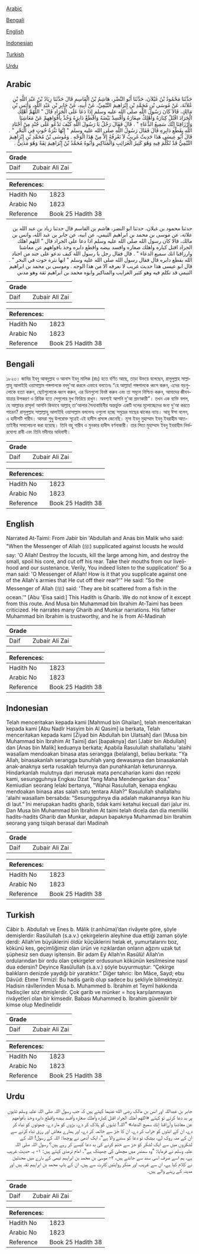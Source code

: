 [Arabic](#arabic)

[Bengali](#bengali)

[English](#english)

[Indonesian](#indonesian)

[Turkish](#turkish)

[Urdu](#urdu)

## Arabic


<div dir="rtl" lang="ar" style={{fontSize:'larger',backgroundColor:'#f8f9fa',padding:20}}>
حَدَّثَنَا مَحْمُودُ بْنُ غَيْلاَنَ، حَدَّثَنَا أَبُو النَّضْرِ، هَاشِمُ بْنُ الْقَاسِمِ قَالَ حَدَّثَنَا زِيَادُ بْنُ عَبْدِ اللَّهِ بْنِ عُلاَثَةَ، عَنْ مُوسَى بْنِ مُحَمَّدِ بْنِ إِبْرَاهِيمَ التَّيْمِيِّ، عَنْ أَبِيهِ، عَنْ جَابِرِ بْنِ عَبْدِ اللَّهِ، وَأَنَسِ بْنِ مَالِكٍ، قَالاَ كَانَ رَسُولُ اللَّهِ صلى الله عليه وسلم إِذَا دَعَا عَلَى الْجَرَادِ قَالَ ‏"‏ اللَّهُمَّ أَهْلِكِ الْجَرَادَ اقْتُلْ كِبَارَهُ وَأَهْلِكْ صِغَارَهُ وَأَفْسِدْ بَيْضَهُ وَاقْطَعْ دَابِرَهُ وَخُذْ بِأَفْوَاهِهِمْ عَنْ مَعَاشِنَا وَأَرْزَاقِنَا إِنَّكَ سَمِيعُ الدُّعَاءِ ‏"‏ ‏.‏ قَالَ فَقَالَ رَجُلٌ يَا رَسُولَ اللَّهِ كَيْفَ تَدْعُو عَلَى جُنْدٍ مِنْ أَجْنَادِ اللَّهِ بِقَطْعِ دَابِرِهِ قَالَ فَقَالَ رَسُولُ اللَّهِ صلى الله عليه وسلم ‏"‏ إِنَّهَا نَثْرَةُ حُوتٍ فِي الْبَحْرِ ‏"‏ ‏.‏ قَالَ أَبُو عِيسَى هَذَا حَدِيثٌ غَرِيبٌ لاَ نَعْرِفُهُ إِلاَّ مِنْ هَذَا الْوَجْهِ ‏.‏ وَمُوسَى بْنُ مُحَمَّدِ بْنِ إِبْرَاهِيمَ التَّيْمِيُّ قَدْ تُكُلِّمَ فِيهِ وَهُوَ كَثِيرُ الْغَرَائِبِ وَالْمَنَاكِيرِ وَأَبُوهُ مُحَمَّدُ بْنُ إِبْرَاهِيمَ ثِقَةٌ وَهُوَ مَدَنِيٌّ ‏.‏
</div>
<div style={{backgroundColor:'#f8f9fa',padding:20, marginBottom: 10}}><table> <thead> <tr> <th>Grade</th> <th></th> </tr> </thead> <tbody> <tr><td>Daif</td><td>Zubair Ali Zai</td></tr></tbody></table><table> <thead> <tr> <th>References:</th> <th></th> </tr> </thead> <tbody><tr><td>Hadith No</td><td>1823</td></tr><tr><td>Arabic No</td><td>1823</td></tr><tr><td>Reference</td><td>Book 25 Hadith 38</td></tr></tbody></table></div>


<div dir="rtl" lang="ar" style={{fontSize:'larger',backgroundColor:'#f8f9fa',padding:20}}>
حدثنا محمود بن غيلان، حدثنا ابو النضر، هاشم بن القاسم قال حدثنا زياد بن عبد الله بن علاثة، عن موسى بن محمد بن ابراهيم التيمي، عن ابيه، عن جابر بن عبد الله، وانس بن مالك، قالا كان رسول الله صلى الله عليه وسلم اذا دعا على الجراد قال " اللهم اهلك الجراد اقتل كباره واهلك صغاره وافسد بيضه واقطع دابره وخذ بافواههم عن معاشنا وارزاقنا انك سميع الدعاء " . قال فقال رجل يا رسول الله كيف تدعو على جند من اجناد الله بقطع دابره قال فقال رسول الله صلى الله عليه وسلم " انها نثرة حوت في البحر " . قال ابو عيسى هذا حديث غريب لا نعرفه الا من هذا الوجه . وموسى بن محمد بن ابراهيم التيمي قد تكلم فيه وهو كثير الغرايب والمناكير وابوه محمد بن ابراهيم ثقة وهو مدني
</div>
<div style={{backgroundColor:'#f8f9fa',padding:20, marginBottom: 10}}><table> <thead> <tr> <th>Grade</th> <th></th> </tr> </thead> <tbody> <tr><td>Daif</td><td>Zubair Ali Zai</td></tr></tbody></table><table> <thead> <tr> <th>References:</th> <th></th> </tr> </thead> <tbody><tr><td>Hadith No</td><td>1823</td></tr><tr><td>Arabic No</td><td>1823</td></tr><tr><td>Reference</td><td>Book 25 Hadith 38</td></tr></tbody></table></div>

## Bengali


<div dir="ltr" lang="bn" style={{fontSize:'larger',backgroundColor:'#f8f9fa',padding:20}}>
১৮২৩। জাবির ইবনু আবদুল্লাহ ও আনাস ইবনু মালিক (রাঃ) হতে বর্ণিত আছে, তাড়া উভয়ে বলেছেন, রাসুলুল্লাহ সাল্লাল্লাহু আলাইহি ওয়াসাল্লাম পঙ্গপালকে বদদু'আ করলে এভাবে বলতেনঃ “হে আল্লাহ! পঙ্গপালকে ধ্বংস করুন, এদের বড়গুলোকে হত্যা করুন, ছোটগুলোকে ধ্বংস করুন, এর ডিমগুলো বিনষ্ট করুন এবং তা সমূলে নিশ্চিহ্ন করুন, আমাদের জীবনযাত্রার উপকরণ ও রিযিক হতে সেগুলোর মুখ ফিরিয়ে রাখুন। অবশ্যই আপনি দু'আ শ্রবণকারী”। তখন এক ব্যক্তি বলল, হে আল্লাহর রাসূল! আপনি কিভাবে আল্লাহ্ তা'আলার সৈন্যবাহিনীর অন্তর্ভুক্ত একটি দলের মূলোচ্ছেদের জন্য দু'আ করতে পারেন? রাসূলুল্লাহ সাল্লাল্লাহু আলাইহি ওয়াসাল্লাম বললেনঃ ওগুলো হচ্ছে সমুদ্রের মাছের ঝাকের ন্যায়। আবূ ঈসা বলেন, এ হাদীসটি গারীব। আমরা শুধু উপরোক্ত সূত্রেই এই হাদীস প্রসঙ্গে জেনেছি। মূসা ইবনু মুহাম্মাদ ইবনু ইবরাহীম আত-তাইনীর সমালোচনা করা হয়েছে। তিনি বহু গারীব ও মুনকার হাদীস বর্ণনাকারী। তার পিতা মুহাম্মাদ ইবনু ইবরাহীম নির্ভরযোগ্য রাবী এবং তিনি মদীনার অধিবাসী।
</div>
<div style={{backgroundColor:'#f8f9fa',padding:20, marginBottom: 10}}><table> <thead> <tr> <th>Grade</th> <th></th> </tr> </thead> <tbody> <tr><td>Daif</td><td>Zubair Ali Zai</td></tr></tbody></table><table> <thead> <tr> <th>References:</th> <th></th> </tr> </thead> <tbody><tr><td>Hadith No</td><td>1823</td></tr><tr><td>Arabic No</td><td>1823</td></tr><tr><td>Reference</td><td>Book 25 Hadith 38</td></tr></tbody></table></div>

## English


<div dir="ltr" lang="en" style={{fontSize:'larger',backgroundColor:'#f8f9fa',padding:20}}>
Narrated At-Taimi: From Jabir bin 'Abdullah and Anas bin Malik who said: "When the Messenger of Allah (ﷺ) supplicated against locusts he would say: 'O Allah! Destroy the locusts, kill the large among him, and destroy the small, spoil his core, and cut off his rear. Take their mouths from our livelihood and our sustenance. Verily, You indeed listen to the supplication!' So a man said: 'O Messenger of Allah! How is it that you supplicate against one of the Allah's armies that He cut off their rear?'" He said: "So the Messenger of Allah (ﷺ) said: 'They are bit scattered from a fish in the ocean.'" [Abu 'Eisa said:] This Hadith is Gharib. We do not know of it except from this route. And Musa bin Muhammad bin Ibrahim At-Taimi has been criticized. He narrates many Gharib and Munkar narrations. His father Muhammad bin Ibrahim is trustworthy, and he is from Al-Madinah
</div>
<div style={{backgroundColor:'#f8f9fa',padding:20, marginBottom: 10}}><table> <thead> <tr> <th>Grade</th> <th></th> </tr> </thead> <tbody> <tr><td>Daif</td><td>Zubair Ali Zai</td></tr></tbody></table><table> <thead> <tr> <th>References:</th> <th></th> </tr> </thead> <tbody><tr><td>Hadith No</td><td>1823</td></tr><tr><td>Arabic No</td><td>1823</td></tr><tr><td>Reference</td><td>Book 25 Hadith 38</td></tr></tbody></table></div>

## Indonesian


<div dir="ltr" lang="id" style={{fontSize:'larger',backgroundColor:'#f8f9fa',padding:20}}>
Telah menceritakan kepada kami [Mahmud bin Ghailan], telah menceritakan kepada kami [Abu Nadlr Hasyim bin Al Qasim] ia berkata, Telah menceritakan kepada kami [Ziyad bin Abdullah bin Ulatsah] dari [Musa bin Muhammad bin Ibrahim At Taimi] dari [bapaknya] dari [Jabir bin Abdullah] dan [Anas bin Malik] keduanya berkata; Apabila Rasulullah shallallahu 'alaihi wasallam mendoakan binasa atas serangga (belalang), beliau berkata: "Ya Allah, binasakanlah serangga bunuhlah yang dewasanya dan binasakanlah anak-anaknya serta rusaklah telurnya dan punahkanlah keturunannya. Hindarkanlah mulutnya dari merusak mata pencaharian kami dan rezeki kami, sesungguhnya Engkau Dzat Yang Maha Mendengarkan doa." Kemiudian seorang lelaki bertanya, "Wahai Rasulullah, kenapa engkau mendoakan binasa atas salah satu tentara Allah?" Rasulullah shallallahu 'alaihi wasallam bersabda: "Sesungguhnya dia adalah makanannya ikan hiu di laut." Ini merupakan hadits gharib, tidak kami ketahui kecuali dari jalur ini. Dan Musa bin Muhammad bin Ibrahim At taimi telah dicela dan dia memiliki hadits-hadits Gharib dan Munkar, adapun bapaknya Muhammad bin Ibrahim seorang yang tsiqah berasal dari Madinah
</div>
<div style={{backgroundColor:'#f8f9fa',padding:20, marginBottom: 10}}><table> <thead> <tr> <th>Grade</th> <th></th> </tr> </thead> <tbody> <tr><td>Daif</td><td>Zubair Ali Zai</td></tr></tbody></table><table> <thead> <tr> <th>References:</th> <th></th> </tr> </thead> <tbody><tr><td>Hadith No</td><td>1823</td></tr><tr><td>Arabic No</td><td>1823</td></tr><tr><td>Reference</td><td>Book 25 Hadith 38</td></tr></tbody></table></div>

## Turkish


<div dir="ltr" lang="tr" style={{fontSize:'larger',backgroundColor:'#f8f9fa',padding:20}}>
Câbir b. Abdullah ve Enes b. Mâlik (r.anhüma)’dan rivâyete göre, şöyle demişlerdir: Rasûlullah (s.a.v.) çekirgelerin aleyhine dua ettiği zaman şöyle derdi: Allah’ım büyüklerini öldür küçüklerini helak et, yumurtalarını boz, kökünü kes, geçimliğimiz olan ürün ve rızıklardan onların ağzını uzak tut şüphesiz sen duayı işitensin. Bir adam Ey Allah’ın Rasûlü! Allah’ın ordularından bir ordu olan çekirgeler ordusunun kökünün kesilmesine nasıl dua edersin? Deyince Rasûlullah (s.a.v.) şöyle buyurmuştur: “Çekirge balıkların denizde yaydığı bir yaratıktır.” Diğer tahric: İbn Mâce, Sayd; ebu Dâvûd: Etıme Tirmizî: Bu hadis garib olup sadece bu şekliyle bilmekteyiz. Hadisin râvîlerinden Musa b. Muhammed b. İbrahim et Teymî hakkında hadisçiler söz etmişlerdir. Çok garib ve münker = hoş karşılanmayan rivâyetleri olan bir kimsedir. Babası Muhammed b. İbrahim güvenilir bir kimse olup Medînelidir
</div>
<div style={{backgroundColor:'#f8f9fa',padding:20, marginBottom: 10}}><table> <thead> <tr> <th>Grade</th> <th></th> </tr> </thead> <tbody> <tr><td>Daif</td><td>Zubair Ali Zai</td></tr></tbody></table><table> <thead> <tr> <th>References:</th> <th></th> </tr> </thead> <tbody><tr><td>Hadith No</td><td>1823</td></tr><tr><td>Arabic No</td><td>1823</td></tr><tr><td>Reference</td><td>Book 25 Hadith 38</td></tr></tbody></table></div>

## Urdu


<div dir="rtl" lang="ur" style={{fontSize:'larger',backgroundColor:'#f8f9fa',padding:20}}>
جابر بن عبداللہ اور انس بن مالک رضی الله عنہما کہتے ہیں کہ جب رسول اللہ صلی اللہ علیہ وسلم ٹڈیوں پر بد دعا کرتے تو کہتے «اللهم أهلك الجراد اقتل كباره وأهلك صغاره وأفسد بيضه واقطع دابره وخذ بأفواههم عن معاشنا وأرزاقنا إنك سميع الدعاء» ”اللہ! ٹڈیوں کو ہلاک کر دے، بڑوں کو مار دے، چھوٹوں کو تباہ کر دے، ان کے انڈوں کو خراب کر دے، ان کا جڑ سے خاتمہ کر دے، اور ہمارے معاش اور رزق تباہ کرنے سے ان کے منہ روک لے، بیشک تو دعا کو سننے والا ہے“، ایک آدمی نے پوچھا: اللہ کے رسول! اللہ کے لشکروں میں سے ایک لشکر کو جڑ سے ختم کرنے کی بد دعا کیسے کر رہے ہیں؟ رسول اللہ صلی اللہ علیہ وسلم نے فرمایا: ”وہ سمندر میں مچھلی کی چھینک ہے“۔ امام ترمذی کہتے ہیں: ۱- یہ حدیث غریب ہے، ہم اسے صرف اسی سند سے جانتے ہیں، ۲- موسیٰ بن محمد بن ابراہیم تیمی کے بارے میں محدثین نے کلام کیا ہے، ان سے غریب اور منکر روایتیں کثرت سے ہیں، ان کے باپ محمد بن ابراہیم ثقہ ہیں اور مدینہ کے رہنے والے ہیں۔
</div>
<div style={{backgroundColor:'#f8f9fa',padding:20, marginBottom: 10}}><table> <thead> <tr> <th>Grade</th> <th></th> </tr> </thead> <tbody> <tr><td>Daif</td><td>Zubair Ali Zai</td></tr></tbody></table><table> <thead> <tr> <th>References:</th> <th></th> </tr> </thead> <tbody><tr><td>Hadith No</td><td>1823</td></tr><tr><td>Arabic No</td><td>1823</td></tr><tr><td>Reference</td><td>Book 25 Hadith 38</td></tr></tbody></table></div>
